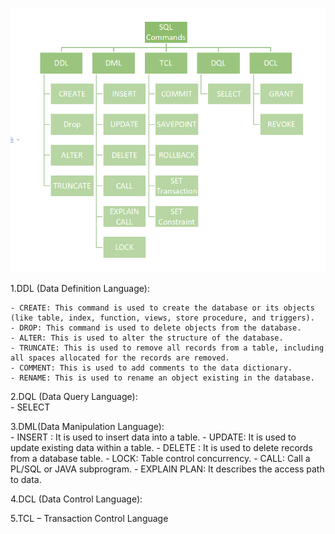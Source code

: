 ![Sql command](new.png)

1.DDL (Data Definition Language): 

    - CREATE: This command is used to create the database or its objects (like table, index, function, views, store procedure, and triggers).
    - DROP: This command is used to delete objects from the database.
    - ALTER: This is used to alter the structure of the database.
    - TRUNCATE: This is used to remove all records from a table, including all spaces allocated for the records are removed.
    - COMMENT: This is used to add comments to the data dictionary.
    - RENAME: This is used to rename an object existing in the database.
    
2.DQL (Data Query Language):    
    - SELECT 
    
3.DML(Data Manipulation Language):     
         - INSERT : It is used to insert data into a table.
         - UPDATE: It is used to update existing data within a table.
          - DELETE : It is used to delete records from a database table.
        - LOCK: Table control concurrency.
        - CALL: Call a PL/SQL or JAVA subprogram.
        - EXPLAIN PLAN: It describes the access path to data.
    
4.DCL (Data Control Language): 

5.TCL – Transaction Control Language
